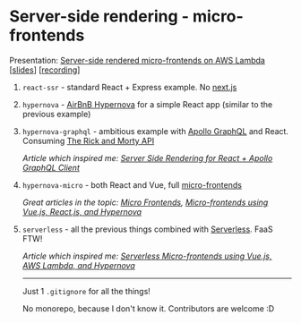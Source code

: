 # Server-side rendering - micro-frontends

Presentation: [Server-side rendered micro-frontends on AWS Lambda](https://github.com/mat3e/talks/tree/master/docs/micro-frontends) [[slides](https://mat3e.github.io/talks/micro-frontends/att)] [[recording](https://www.youtube.com/watch?v=bOkZ7327FLg)]

1. `react-ssr` - standard React + Express example. No [next.js](https://nextjs.org/)
2. `hypernova` - [AirBnB Hypernova](https://github.com/airbnb/hypernova) for a simple React app (similar to the previous example)
3. `hypernova-graphql` - ambitious example with [Apollo GraphQL](https://www.apollographql.com/docs/react/api/react-ssr/) and React. Consuming [The Rick and Morty API](https://rickandmortyapi.com/)

   _Article which inspired me: [Server Side Rendering for React + Apollo GraphQL Client](https://bessey.dev/blog/2019/01/02/apollo-graphql-hypernova/)_
4. `hypernova-micro` - both React and Vue, full [micro-frontends](https://micro-frontends.org/)

   _Great articles in the topic: [Micro Frontends](https://martinfowler.com/articles/micro-frontends.html), [Micro-frontends using Vue.js, React.js, and Hypernova](https://medium.com/js-dojo/micro-frontends-using-vue-js-react-js-and-hypernova-af606a774602)_
5. `serverless` - all the previous things combined with [Serverless](https://serverless.com/). FaaS FTW!

   _Article which inspired me: [Serverless Micro-frontends using Vue.js, AWS Lambda, and Hypernova](https://medium.com/js-dojo/serverless-micro-frontends-using-vue-js-aws-lambda-and-hypernova-835d6f2b3bc9)_

   ___
   Just 1 `.gitignore` for all the things!

   No monorepo, because I don't know it. Contributors are welcome :D
